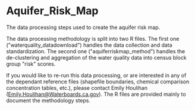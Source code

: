 # Aquifer_Risk_Map
The data processing steps used to create the aquifer risk map.

The data processing methodology is split into two R files. The first one ("waterquality_datadownload")
handles the data collection and data standardization. The second one ("aquiferriskmap_method") handles
the de-clustering and aggregation of the water quality data into census block group "risk" scores.

If you would like to re-run this data processing, or are interested in any of the dependant reference files
(shapefile boundaries, chemical comparison concentration tables, etc.), please contact Emily Houlihan 
(Emily.Houlihan@Waterboards.ca.gov). The R files are provided mainly to document the methodology steps.

